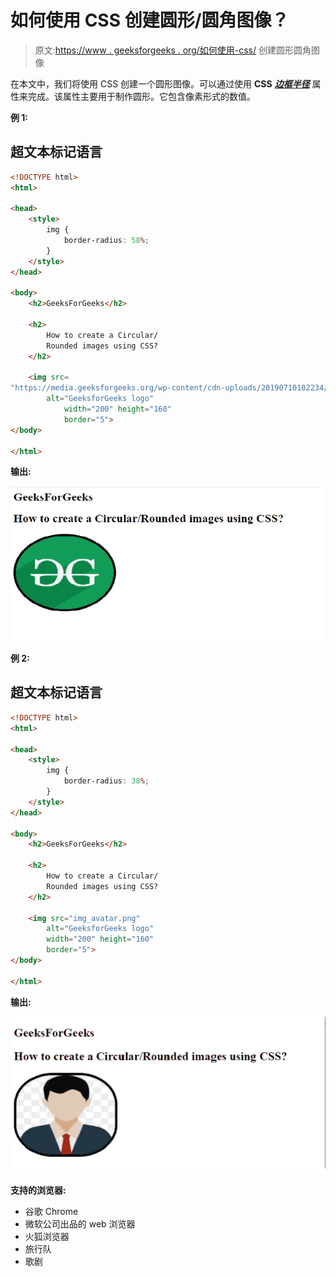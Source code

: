 # 如何使用 CSS 创建圆形/圆角图像？

> 原文:[https://www . geeksforgeeks . org/如何使用-css/](https://www.geeksforgeeks.org/how-to-create-a-circular-rounded-images-using-css/) 创建圆形圆角图像

在本文中，我们将使用 CSS 创建一个圆形图像。可以通过使用 **CSS** ***[边框半径](https://www.geeksforgeeks.org/css-border-radius-property/)*** 属性来完成。该属性主要用于制作圆形。它包含像素形式的数值。

**例 1:**

## 超文本标记语言

```html
<!DOCTYPE html>
<html>

<head>
    <style>
        img {
            border-radius: 58%;
        }
    </style>
</head>

<body>
    <h2>GeeksForGeeks</h2>

    <h2>
        How to create a Circular/
        Rounded images using CSS?
    </h2>

    <img src=
"https://media.geeksforgeeks.org/wp-content/cdn-uploads/20190710102234/download3.png"
        alt="GeeksforGeeks logo" 
            width="200" height="160" 
            border="5">
</body>

</html>
```

**输出:**

![](img/fa2c33c63b1edea1c6010d5277a1277a.png)

**例 2:**

## 超文本标记语言

```html
<!DOCTYPE html>
<html>

<head>
    <style>
        img {
            border-radius: 38%;
        }
    </style>
</head>

<body>
    <h2>GeeksForGeeks</h2>

    <h2>
        How to create a Circular/
        Rounded images using CSS?
    </h2>

    <img src="img_avatar.png" 
        alt="GeeksforGeeks logo" 
        width="200" height="160" 
        border="5">
</body>

</html>
```

**输出:**

![](img/d3880a807201fb8603f08a317b2b578d.png)

**支持的浏览器:**

*   谷歌 Chrome
*   微软公司出品的 web 浏览器
*   火狐浏览器
*   旅行队
*   歌剧